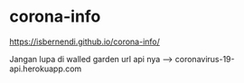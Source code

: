 # corona-info

https://isbernendi.github.io/corona-info/

Jangan lupa di walled garden url api nya  --> coronavirus-19-api.herokuapp.com
